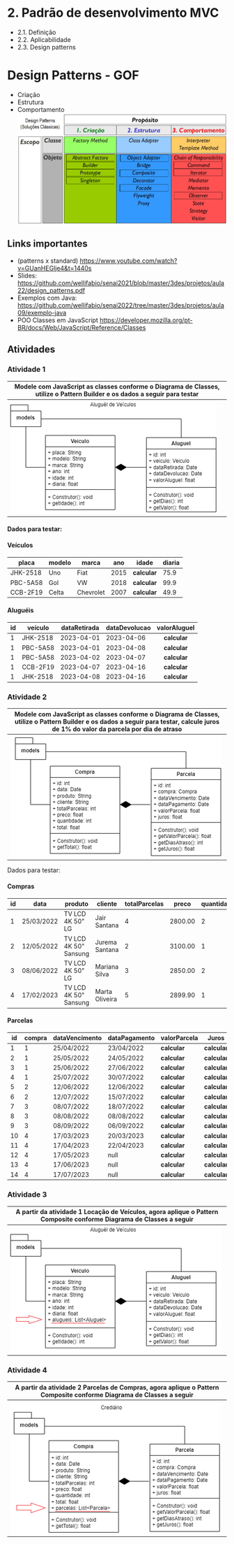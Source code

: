 # 2. Padrão de desenvolvimento MVC
- 2.1. Definição
- 2.2. Aplicabilidade
- 2.3. Design patterns
# Design Patterns - GOF
- Criação
- Estrutura
- Comportamento
<br>![Patterns](patterns.png)

## Links importantes
- (patterns x standard) https://www.youtube.com/watch?v=GUanHEGlje4&t=1440s
- Slides: https://github.com/wellifabio/senai2021/blob/master/3des/projetos/aula22/design_patterns.pdf
- Exemplos com Java: https://github.com/wellifabio/senai2022/tree/master/3des/projetos/aula09/exemplo-java
- POO Classes em JavaScript https://developer.mozilla.org/pt-BR/docs/Web/JavaScript/Reference/Classes

## Atividades
### Atividade 1
|Modele com JavaScript as classes conforme o Diagrama de Classes, utilize o Pattern Builder e os dados a seguir para testar|
|-|
|![Atividade 1](atv1-aluguel-veiculo.png)|

#### Dados para testar:

#### Veículos
|placa|modelo|marca|ano|idade|diaria|
|-|-|-|-|:-:|-|
|JHK-2518|Uno|Fiat|2015|**calcular**|75.9|
|PBC-5A58|Gol|VW|2018|**calcular**|99.9|
|CCB-2F19|Celta|Chevrolet|2007|**calcular**|49.9|

#### Aluguéis
|id|veículo|dataRetirada|dataDevolucao|valorAluguel|
|-|-|-|-|:-:|
|1|JHK-2518|2023-04-01|2023-04-06|**calcular**|
|1|PBC-5A58|2023-04-01|2023-04-08|**calcular**|
|1|PBC-5A58|2023-04-02|2023-04-07|**calcular**|
|1|CCB-2F19|2023-04-07|2023-04-16|**calcular**|
|1|JHK-2518|2023-04-08|2023-04-16|**calcular**|

### Atividade 2
|Modele com JavaScript as classes conforme o Diagrama de Classes, utilize o Pattern Builder e os dados a seguir para testar, calcule juros de 1% do valor da parcela por dia de atraso|
|-|
|![Atividade 1](atv2-parcela-compra.png)|

Dados para testar:

#### Compras

|id|data|produto|cliente|totalParcelas|preco|quantidade|total|
|-|-|-|-|-|-|-|:-:|
|1|25/03/2022|TV LCD 4K 50" LG|Jair Santana|4|2800.00|2|**calcular**|
|2|12/05/2022|TV LCD 4K 50" Sansung|Jurema Santana|2|3100.00|1|**calcular**|
|3|08/06/2022|TV LCD 4K 50" LG|Mariana Silva|3|2850.00|2|**calcular**|
|4|17/02/2023|TV LCD 4K 50" Sansung|Marta Oliveira|5|2899.90|1|**calcular**|
#### Parcelas
|id|compra|dataVencimento|dataPagamento|valorParcela|Juros|
|-|-|-|-|-|:-:|
|1|1|25/04/2022|23/04/2022|**calcular**|**calcular**|
|2|1|25/05/2022|24/05/2022|**calcular**|**calcular**|
|3|1|25/06/2022|27/06/2022|**calcular**|**calcular**|
|4|1|25/07/2022|30/07/2022|**calcular**|**calcular**|
|5|2|12/06/2022|12/06/2022|**calcular**|**calcular**|
|6|2|12/07/2022|15/07/2022|**calcular**|**calcular**|
|7|3|08/07/2022|18/07/2022|**calcular**|**calcular**|
|8|3|08/08/2022|08/08/2022|**calcular**|**calcular**|
|9|3|08/09/2022|06/09/2022|**calcular**|**calcular**|
|10|4|17/03/2023|20/03/2023|**calcular**|**calcular**|
|11|4|17/04/2023|22/04/2023|**calcular**|**calcular**|
|12|4|17/05/2023|null|**calcular**|**calcular**|
|13|4|17/06/2023|null|**calcular**|**calcular**|
|14|4|17/07/2023|null|**calcular**|**calcular**|

### Atividade 3
|A partir da atividade 1 Locação de Veículos, agora aplique o Pattern Composite conforme Diagrama de Classes a seguir|
|-|
|![Atividade 1](atv3-aluguel-veiculo.png)|
### Atividade 4
|A partir da atividade 2 Parcelas de Compras, agora aplique o Pattern Composite conforme Diagrama de Classes a seguir|
|-|
|![Atividade 1](atv4-parcela-compra.png)|